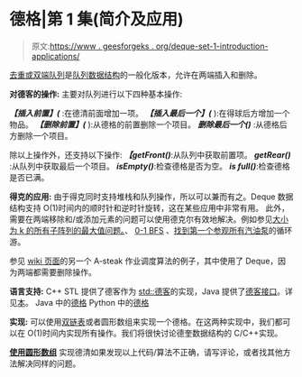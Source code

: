# 德格|第 1 集(简介及应用)

> 原文:[https://www . geesforgeks . org/deque-set-1-introduction-applications/](https://www.geeksforgeeks.org/deque-set-1-introduction-applications/)

[去重或双端队列](http://en.wikipedia.org/wiki/Double-ended_queue)是[队列数据结构](https://www.geeksforgeeks.org/queue-set-1introduction-and-array-implementation/)的一般化版本，允许在两端插入和删除。

**对德客的操作:**
主要对队列进行以下四种基本操作:

***【插入前置】(*** :在德清前面增加一项。
***【插入最后一个】(*** ):在得球后方增加一个物品。
***【删除前置】(*** ):从德格的前置删除一个项目。
***删除最后一个()*** :从德格后方删除一个项目。

除以上操作外，还支持以下操作:
***【getFront()***:从队列中获取前置项。
***getRear()*** :从队列中获取最后一个项目。
***isEmpty()***:检查德格是否为空。
***is full()***:检查德格是否已满。

**得克的应用:**
由于得克同时支持堆栈和队列操作，所以可以兼而有之。Deque 数据结构支持 O(1)时间内的顺时针和逆时针旋转，这在某些应用中非常有用。
此外，需要在两端移除和/或添加元素的问题可以使用德克尔有效地解决。例如参见[大小为 k 的所有子阵列的最大值问题。](https://www.geeksforgeeks.org/maximum-of-all-subarrays-of-size-k/)、 [0-1 BFS](https://www.geeksforgeeks.org/0-1-bfs-shortest-path-binary-graph/) 、[找到第一个参观所有汽油泵](https://www.geeksforgeeks.org/find-a-tour-that-visits-all-stations/)的循环游。

参见 [wiki 页面](http://en.wikipedia.org/wiki/Double-ended_queue#Applications)的另一个 A-steak 作业调度算法的例子，其中使用了 Deque，因为两端都需要删除操作。

**语言支持:**
C++ STL 提供了德客作为 [std::德客](https://www.geeksforgeeks.org/deque-cpp-stl/)的实现，Java 提供了[德客接口](https://www.geeksforgeeks.org/deque-interface-java-example/)。详见[本](http://en.wikipedia.org/wiki/Double-ended_queue#Language_support)。
Java 中的[德格](https://www.geeksforgeeks.org/deque-interface-java-example/)
Python 中的[德格](https://www.geeksforgeeks.org/deque-in-python/)

**实现:**
可以使用[双链表](https://www.geeksforgeeks.org/doubly-linked-list/)或者圆形数组来实现一个德格。在这两种实现中，我们都可以在 O(1)时间内实现所有操作。我们将很快讨论德奎数据结构的 C/C++实现。

 **[使用圆形数组](https://www.geeksforgeeks.org/implementation-deque-using-circular-array/)** 
实现德清如果发现以上代码/算法不正确，请写评论，或者找其他方法解决同样的问题。